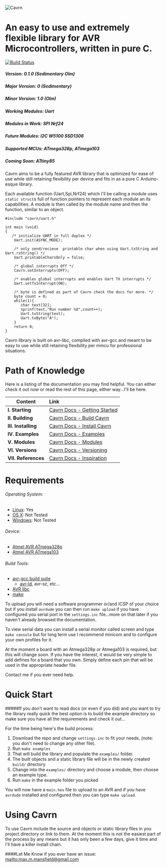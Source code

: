 ![Cavrn](http://i.imgur.com/EJCUbXa.png) 
# An easy to use and extremely flexible library for AVR Microcontrollers, written in pure C.
[![Build Status](https://travis-ci.org/MaxMansfield/Cavrn.svg?branch=test)](https://travis-ci.org/MaxMansfield/Cavrn)


##### Version: 0.1.0 (*Sedimentary Olm*)
##### Major Version: 0 (Sedimentary)   
##### Minor Version: 1.0  (Olm)
##### Working Modules: Uart
##### Modules in Work: SPI Nrf24
##### Future Modules: I2C W5100 SSD1306
##### Supported MCUs: ATmega328p, ATmega103
##### Coming Soon: ATtiny85

Cavrn aims to be a fully featured AVR library that is optimized for ease of use while still retaining flexibility per device and fits in as a pure C Arduino-esque library.




Each available function (Uart,Spi,Nrf24) which I'll be calling a module uses `static struct`s full of function pointers to represent each module an its capabilities. A module is then called by the module name and then the function, similar to an object.

~~~~~~~~~~~~~~~~~~~~{.c}
#include "cavrn/uart.h"

int main (void)
{
   /* initialize UART in full duplex */
    Uart.init(ASYNC_MODE);
    
    /* only send/recieve  printable char when using Uart.txString and Uart.rxString() */
    Uart.printableCharsOnly = false;
    
    /* global interrupts Off */
    Cavrn.setInterrupts(OFF);
    
    /* enables global interrupts and enables Uart TX interrupts */
    Uart.setTxInterrupt(ON);
    
    /* byte is defined as part of Cavrn check the docs for more. */
    byte count = 0;
    while(1){
       char text[32];
       sprinf(text,"Run number %d",count++);
       Uart.txString(text);
       Uart.txByte("A");
    }
    return 0;
}
~~~~~~~~~~~~~~~~~~~~

Cavrn library is built on avr-libc, compiled with avr-gcc and meant to be easy to use while still retaining flexibility per mmcu for professional situations.
 
# Path of Knowledge
Here is a listing of the documentation you may find helpful. You can either check it out now or read the rest of this page, either way...I'll be here.

|     Content        |                Link                                                            |
|--------------------|:-------------------------------------------------------------------------------|
|__I.   Starting__   |[Cavrn Docs - Getting Started](http://maxmansfield.github.io/Cavrn/modules.html)|
|__II.  Building__   |[Cavrn Docs - Build Cavrn](http://maxmansfield.github.io/Cavrn/modules.html)    |
|__III. Installing__ |[Cavrn Docs - Install Cavrn](http://maxmansfield.github.io/Cavrn/modules.html)  |
|__IV.  Examples__   |[Cavrn Docs - Examples](http://maxmansfield.github.io/Cavrn/examples.html)      |
|__V.   Modules__    |[Cavrn Docs - Modules](http://maxmansfield.github.io/Cavrn/modules.html)        |
|__VI.  Versions__   |[Cavrn Docs - Versioning](http://maxmansfield.github.io/Cavrn/versions.html)    |
|__VII. References__ |[Cavrn Docs - Inspiration](http://maxmansfield.github.io/Cavrn/modules.html)    |  


# Requirements

###### Operating System:
+ [Linux](http://www.linux.com/): Yes
+ [OS X](https://www.apple.com/osx/): Not Tested
+ [Windows](http://windows.microsoft.com/en-us/windows/home): Not Tested



###### Device:
+ [Atmel AVR ATmega328p](http://www.atmel.com/images/Atmel-8271-8-bit-AVR-Microcontroller-ATmega48A-48PA-88A-88PA-168A-168PA-328-328P_datasheet_Complete.pdf)
+ [Atmel AVR ATmega103](http://www.atmel.com/Images/doc0945.pdf)

###### Build Tools:
+ [avr-gcc build suite](https://gcc.gnu.org/wiki/avr-gcc) 
	- [avr-ld](http://ccrma.stanford.edu/planetccrma/man/man1/avr-ld.1.html), avr-sz, etc...
+ [AVR libc](http://www.nongnu.org/avr-libc/)
+ [make](http://www.gnu.org/software/make/)

	
To upload you will need a software programmer or/and ICSP of your choice but if you install `avrdude` you can then run `make upload` if you have configured you serial port in the `settings.inc` file...more on that later if you haven't already browsed the documentation.

To view serial data you can install a serial monitor called screen and type `make console` but for long term use I recommend minicom and to configure your own profiles for it.

At the moment a board with an Atmega328p or Atmega103 is required, but this will change soon. If you have the interest, it would be very simple to add defines for a board that you own. Simply define each pin that will be used in the appropriate header file. 

Contact me if you ever need help.

# Quick Start
#####If you don't want to read docs (or even if you did) and you want to try the library really quick the best option is to build the example directory so make sure you have all the requirements and check it out...

For the time being here's the build process:

1. Download the repo and change `settings.inc` to fit your needs. (note: you don't need to change any other file). 
2. Run `make examples` 
3. That will build the library and populate the `examples/` folder.
4. The built objects and a static library file will be in the newly created `build/` directory
5. Change into the `examples/` directory and choose a module, then choose an example type.
6. Run `make` in the example folder you picked

You will now have a `main.hex` file to upload to an AVR and if you have `avrdude` installed and configured then you can type `make upload`.

# Using Cavrn
To use Cavrn include the source and objects or static library files in you project directory or link to them. At the moment this is not the easiest part of the process by any means but it has only been a few days, give it time and I'll have a killer install chain.


####Let Me Know if you ever have an issue: <mailto:max.m.mansfield@gmail.com>
